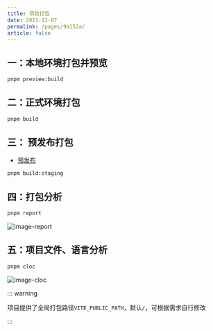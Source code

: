 ```yaml
---
title: 项目打包
date: 2021-12-07
permalink: /pages/9a152a/
article: false
---
```


## 一：本地环境打包并预览

```sh
pnpm preview:build
```

## 二：正式环境打包

```sh
pnpm build
```

## 三： 预发布打包

- [预发布](https://cn.vitejs.dev/guide/env-and-mode.html#modes) <Badge text="vite文档"/>  

```sh
pnpm build:staging
```

## 四：打包分析

```sh
pnpm report
```

![image-report](~@alias/img/guide/report.png)

## 五：项目文件、语言分析

```sh
pnpm cloc
```

![image-cloc](~@alias/img/guide/cloc.jpg)


::: warning

项目提供了全局打包路径`VITE_PUBLIC_PATH`，默认`/`，可根据需求自行修改

:::